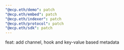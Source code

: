 ```yaml
---
"@ecp.eth/demo": patch
"@ecp.eth/embed": patch
"@ecp.eth/indexer": patch
"@ecp.eth/protocol": patch
"@ecp.eth/sdk": patch
---
```


feat: add channel, hook and key-value based metadata
